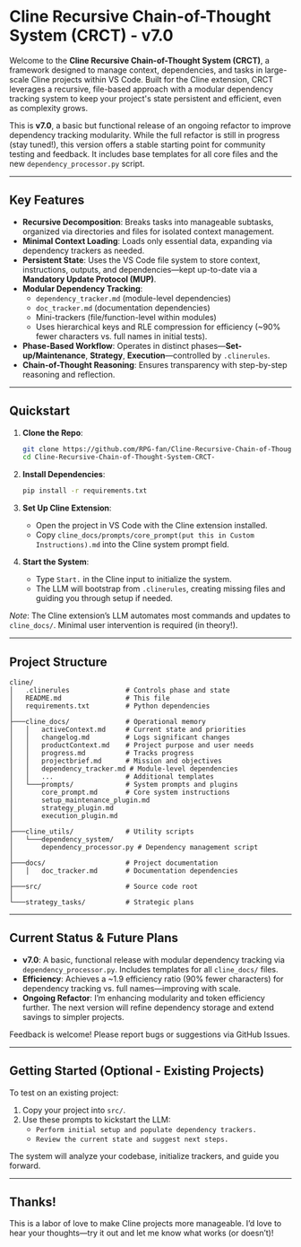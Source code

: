 # Cline Recursive Chain-of-Thought System (CRCT) - v7.0

Welcome to the **Cline Recursive Chain-of-Thought System (CRCT)**, a framework designed to manage context, dependencies, and tasks in large-scale Cline projects within VS Code. Built for the Cline extension, CRCT leverages a recursive, file-based approach with a modular dependency tracking system to keep your project's state persistent and efficient, even as complexity grows.

This is **v7.0**, a basic but functional release of an ongoing refactor to improve dependency tracking modularity. While the full refactor is still in progress (stay tuned!), this version offers a stable starting point for community testing and feedback. It includes base templates for all core files and the new `dependency_processor.py` script.

---

## Key Features

- **Recursive Decomposition**: Breaks tasks into manageable subtasks, organized via directories and files for isolated context management.
- **Minimal Context Loading**: Loads only essential data, expanding via dependency trackers as needed.
- **Persistent State**: Uses the VS Code file system to store context, instructions, outputs, and dependencies—kept up-to-date via a **Mandatory Update Protocol (MUP)**.
- **Modular Dependency Tracking**: 
  - `dependency_tracker.md` (module-level dependencies)
  - `doc_tracker.md` (documentation dependencies)
  - Mini-trackers (file/function-level within modules)
  - Uses hierarchical keys and RLE compression for efficiency (~90% fewer characters vs. full names in initial tests).
- **Phase-Based Workflow**: Operates in distinct phases—**Set-up/Maintenance**, **Strategy**, **Execution**—controlled by `.clinerules`.
- **Chain-of-Thought Reasoning**: Ensures transparency with step-by-step reasoning and reflection.

---

## Quickstart

1. **Clone the Repo**: 
   ```bash
   git clone https://github.com/RPG-fan/Cline-Recursive-Chain-of-Thought-System-CRCT-.git
   cd Cline-Recursive-Chain-of-Thought-System-CRCT-
   ```

2. **Install Dependencies**:
   ```bash
   pip install -r requirements.txt
   ```

3. **Set Up Cline Extension**:
   - Open the project in VS Code with the Cline extension installed.
   - Copy `cline_docs/prompts/core_prompt(put this in Custom Instructions).md` into the Cline system prompt field.

4. **Start the System**:
   - Type `Start.` in the Cline input to initialize the system.
   - The LLM will bootstrap from `.clinerules`, creating missing files and guiding you through setup if needed.

*Note*: The Cline extension’s LLM automates most commands and updates to `cline_docs/`. Minimal user intervention is required (in theory!).

---

## Project Structure

```
cline/
│   .clinerules              # Controls phase and state
│   README.md                # This file
│   requirements.txt         # Python dependencies
│
├───cline_docs/              # Operational memory
│   │   activeContext.md     # Current state and priorities
│   │   changelog.md         # Logs significant changes
│   │   productContext.md    # Project purpose and user needs
│   │   progress.md          # Tracks progress
│   │   projectbrief.md      # Mission and objectives
│   │   dependency_tracker.md # Module-level dependencies
│   │   ...                  # Additional templates
│   └───prompts/             # System prompts and plugins
│       core_prompt.md       # Core system instructions
│       setup_maintenance_plugin.md
│       strategy_plugin.md
│       execution_plugin.md
│
├───cline_utils/             # Utility scripts
│   └───dependency_system/
│       dependency_processor.py # Dependency management script
│
├───docs/                    # Project documentation
│   │   doc_tracker.md       # Documentation dependencies
│
├───src/                     # Source code root
│
└───strategy_tasks/          # Strategic plans
```

---

## Current Status & Future Plans

- **v7.0**: A basic, functional release with modular dependency tracking via `dependency_processor.py`. Includes templates for all `cline_docs/` files.
- **Efficiency**: Achieves a ~1.9 efficiency ratio (90% fewer characters) for dependency tracking vs. full names—improving with scale.
- **Ongoing Refactor**: I’m enhancing modularity and token efficiency further. The next version will refine dependency storage and extend savings to simpler projects.

Feedback is welcome! Please report bugs or suggestions via GitHub Issues.

---

## Getting Started (Optional - Existing Projects)

To test on an existing project:
1. Copy your project into `src/`.
2. Use these prompts to kickstart the LLM:
   - `Perform initial setup and populate dependency trackers.`
   - `Review the current state and suggest next steps.`

The system will analyze your codebase, initialize trackers, and guide you forward.

---

## Thanks!

This is a labor of love to make Cline projects more manageable. I’d love to hear your thoughts—try it out and let me know what works (or doesn’t)!
